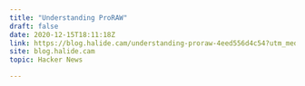 ```yaml
---
title: "Understanding ProRAW"
draft: false
date: 2020-12-15T18:11:18Z
link: https://blog.halide.cam/understanding-proraw-4eed556d4c54?utm_medium=RSS&utm_source=hune
site: blog.halide.cam
topic: Hacker News  

---
```

